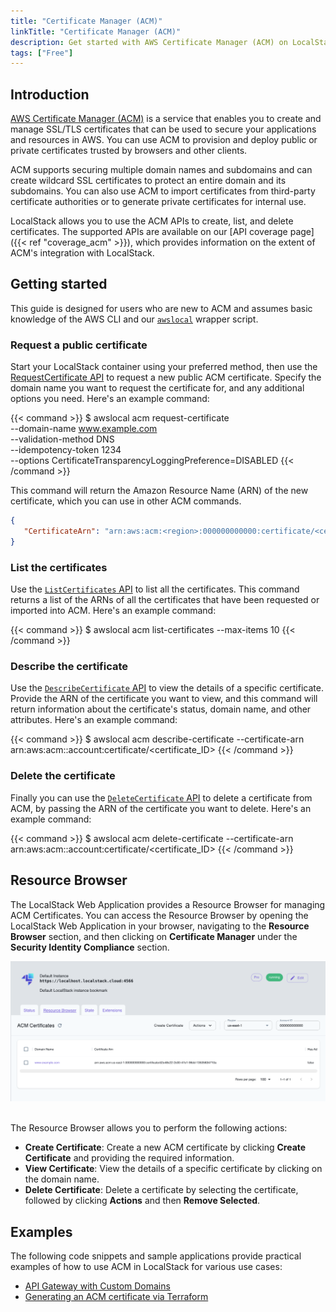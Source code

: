 ```yaml
---
title: "Certificate Manager (ACM)"
linkTitle: "Certificate Manager (ACM)"
description: Get started with AWS Certificate Manager (ACM) on LocalStack
tags: ["Free"]
---
```


## Introduction

[AWS Certificate Manager (ACM)](https://aws.amazon.com/certificate-manager/) is a service that enables you to create and manage SSL/TLS certificates that can be used to secure your applications and resources in AWS.
You can use ACM to provision and deploy public or private certificates trusted by browsers and other clients.

ACM supports securing multiple domain names and subdomains and can create wildcard SSL certificates to protect an entire domain and its subdomains.
You can also use ACM to import certificates from third-party certificate authorities or to generate private certificates for internal use.

LocalStack allows you to use the ACM APIs to create, list, and delete certificates.
The supported APIs are available on our [API coverage page]({{< ref "coverage_acm" >}}), which provides information on the extent of ACM's integration with LocalStack.

## Getting started

This guide is designed for users who are new to ACM and assumes basic knowledge of the AWS CLI and our [`awslocal`](https://github.com/localstack/awscli-local) wrapper script.

### Request a public certificate

Start your LocalStack container using your preferred method, then use the [RequestCertificate API](https://docs.aws.amazon.com/acm/latest/APIReference/API_RequestCertificate.html) to request a new public ACM certificate.
Specify the domain name you want to request the certificate for, and any additional options you need.
Here's an example command:

{{< command >}}
$ awslocal acm request-certificate \
   --domain-name www.example.com \
   --validation-method DNS \
   --idempotency-token 1234 \
   --options CertificateTransparencyLoggingPreference=DISABLED
{{< /command >}}

This command will return the Amazon Resource Name (ARN) of the new certificate, which you can use in other ACM commands.

```json
{
   "CertificateArn": "arn:aws:acm:<region>:000000000000:certificate/<certificate_ID>"
}
```

### List the certificates

Use the [`ListCertificates` API](https://docs.aws.amazon.com/acm/latest/APIReference/API_ListCertificates.html) to list all the certificates.
This command returns a list of the ARNs of all the certificates that have been requested or imported into ACM.
Here's an example command:

{{< command >}}
$ awslocal acm list-certificates --max-items 10
{{< /command >}}

### Describe the certificate

Use the [`DescribeCertificate` API](https://docs.aws.amazon.com/acm/latest/APIReference/API_DescribeCertificate.html) to view the details of a specific certificate.
Provide the ARN of the certificate you want to view, and this command will return information about the certificate's status, domain name, and other attributes.
Here's an example command:

{{< command >}}
$ awslocal acm describe-certificate --certificate-arn arn:aws:acm:<region>:account:certificate/<certificate_ID>
{{< /command >}}

### Delete the certificate

Finally you can use the [`DeleteCertificate` API](https://docs.aws.amazon.com/acm/latest/APIReference/API_DeleteCertificate.html) to delete a certificate from ACM, by passing the ARN of the certificate you want to delete.
Here's an example command:

{{< command >}}
$ awslocal acm delete-certificate --certificate-arn arn:aws:acm:<region>:account:certificate/<certificate_ID>
{{< /command >}}

## Resource Browser

The LocalStack Web Application provides a Resource Browser for managing ACM Certificates.
You can access the Resource Browser by opening the LocalStack Web Application in your browser, navigating to the **Resource Browser** section, and then clicking on **Certificate Manager** under the **Security Identity Compliance** section.

<img src="acm-resource-browser.png" alt="ACM Resource Browser" title="ACM Resource Browser" width="900" />
<br><br>

The Resource Browser allows you to perform the following actions:

- **Create Certificate**: Create a new ACM certificate by clicking **Create Certificate** and providing the required information.
- **View Certificate**: View the details of a specific certificate by clicking on the domain name.
- **Delete Certificate**: Delete a certificate by selecting the certificate, followed by clicking **Actions** and then **Remove Selected**.

## Examples

The following code snippets and sample applications provide practical examples of how to use ACM in LocalStack for various use cases:

- [API Gateway with Custom Domains](https://github.com/localstack/localstack-pro-samples/tree/master/apigw-custom-domain)
- [Generating an ACM certificate via Terraform](https://github.com/localstack/localstack-terraform-samples/tree/master/acm-route53)
